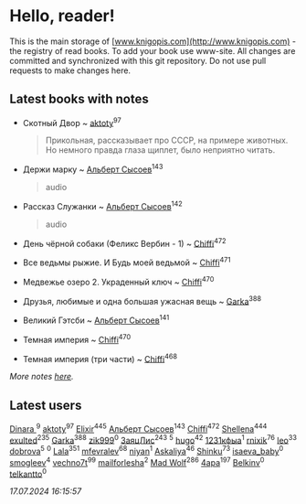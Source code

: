 # Hello, reader!
This is the main storage of [www.knigopis.com](http://www.knigopis.com) - the registry of read books.
To add your book use www-site. All changes are committed and synchronized with this git repository.
Do not use pull requests to make changes here.


## Latest books with notes
* Скотный Двор ~ [aktoty](users/275/275766107-vkontakte)<sup>97</sup>
    > Прикольная, рассказывает про СССР, на примере животных. Но немного правда глаза щиплет, было неприятно читать.

* Держи марку ~ [Альберт Сысоев](users/474/47446642-vkontakte)<sup>143</sup>
    > audio

* Рассказ Служанки ~ [Альберт Сысоев](users/474/47446642-vkontakte)<sup>142</sup>
    > audio

* День чёрной собаки (Феликс Вербин - 1) ~ [Chiffi](users/105/105831994080785626680-google)<sup>472</sup>

* Все ведьмы рыжие. И Будь моей ведьмой ~ [Chiffi](users/105/105831994080785626680-google)<sup>471</sup>

* Медвежье озеро 2. Украденный ключ ~ [Chiffi](users/105/105831994080785626680-google)<sup>470</sup>

* Друзья, любимые и одна большая ужасная вещь ~ [Garka](users/115/115753719718250012620-google)<sup>388</sup>

* Великий Гэтсби ~ [Альберт Сысоев](users/474/47446642-vkontakte)<sup>141</sup>

* Темная империя ~ [Chiffi](users/105/105831994080785626680-google)<sup>470</sup>

* Темная империя (три части) ~ [Chiffi](users/105/105831994080785626680-google)<sup>468</sup>


_More notes [here](latest_books_with_notes.md)._


## Latest users
[Dinara ](users/107/107718177426132290975-google)<sup>9</sup> 
[aktoty](users/275/275766107-vkontakte)<sup>97</sup> 
[Elixir](users/115/115826717712507836033-google)<sup>445</sup> 
[Альберт Сысоев](users/474/47446642-vkontakte)<sup>143</sup> 
[Chiffi](users/105/105831994080785626680-google)<sup>472</sup> 
[Shellena](users/134/13413591548892934957-mailru)<sup>444</sup> 
[exulted](users/100/100599204551896265722-google)<sup>235</sup> 
[Garka](users/115/115753719718250012620-google)<sup>388</sup> 
[zik999](users/105/105622323107798948661-google)<sup>0</sup> 
[ЗаяцЛис](users/112/112388384595246311466-google)<sup>243</sup> 
[](users/115/115095777313809768381-google)<sup>5</sup> 
[hugo](users/105/105063533945004840111-google)<sup>42</sup> 
[1231кфыа](users/692/692142137-vkontakte)<sup>1</sup> 
[rnixik](users/116/116191270391964650818-google)<sup>76</sup> 
[leo](users/106/106915386474260202605-google)<sup>33</sup> 
[dobrova](users/606/6069210-vkontakte)<sup>5</sup> 
[](users/358/358594589-vkontakte)<sup>0</sup> 
[Lala](users/761/76187635-vkontakte)<sup>351</sup> 
[mfevralev](users/140/140966150-vkontakte)<sup>68</sup> 
[niyan](users/110/110517883439678622021-google)<sup>1</sup> 
[Askaliya](users/326/326783541-vkontakte)<sup>46</sup> 
[Shinku](users/109/109176126475581739292-google)<sup>73</sup> 
[isaeva_baby](users/109/109089966297718972425-google)<sup>0</sup> 
[smogleev](users/267/267805152-yandex)<sup>4</sup> 
[vechno7t](users/102/102483077884312127500-google)<sup>99</sup> 
[mailforlesha](users/836/836484549-yandex)<sup>2</sup> 
[Mad Wolf](users/947/94738840-vkontakte)<sup>286</sup> 
[4apa](users/117/117392596378069249667-google)<sup>197</sup> 
[Belkinv](users/117/117655821011958723100-google)<sup>0</sup> 
[telkantto](users/105/105132765868492364316-google)<sup>0</sup> 


_17.07.2024 16:15:57_
